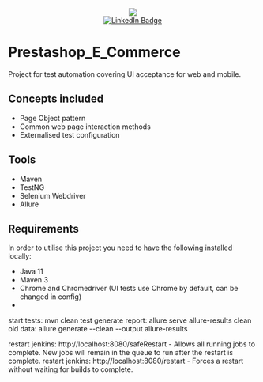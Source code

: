 <div id="header" align="center">
  <img src="https://media.giphy.com/media/xSM46ernAUN3y/giphy.gif"/>
</div>
<div id="badges" align="center">
  <a href="https://www.linkedin.com/in/ewelinqa/">
    <img src="https://img.shields.io/badge/LinkedIn-blue?style=for-the-badge&logo=linkedin&logoColor=white" alt="LinkedIn Badge"/>
  </a>
</div>
<div id="visits" align="center">
  <img src="https://komarev.com/ghpvc/?username=elciak82&style=flat-square&color=blue" alt=""/>
</div>



# Prestashop_E_Commerce
Project for test automation covering UI acceptance for web and mobile.

## Concepts included
* Page Object pattern
* Common web page interaction methods
* Externalised test configuration

## Tools
* Maven
* TestNG
* Selenium Webdriver
* Allure

## Requirements
In order to utilise this project you need to have the following installed locally:

* Java 11
* Maven 3
* Chrome and Chromedriver (UI tests use Chrome by default, can be changed in config)
* 


start tests: mvn clean test
generate report: allure serve allure-results
clean old data: allure generate --clean --output allure-results

restart jenkins: http://localhost:8080/safeRestart - Allows all running jobs to complete. New jobs will remain in the queue to run after the restart is complete.
restart jenkins: http://localhost:8080/restart - Forces a restart without waiting for builds to complete.


